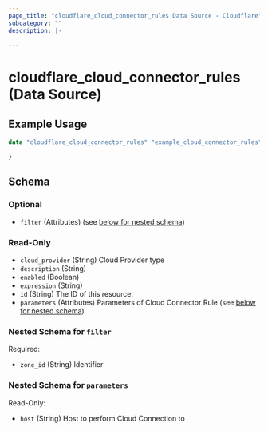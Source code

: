 ```yaml
---
page_title: "cloudflare_cloud_connector_rules Data Source - Cloudflare"
subcategory: ""
description: |-
  
---
```


# cloudflare_cloud_connector_rules (Data Source)



## Example Usage

```terraform
data "cloudflare_cloud_connector_rules" "example_cloud_connector_rules" {

}
```

<!-- schema generated by tfplugindocs -->
## Schema

### Optional

- `filter` (Attributes) (see [below for nested schema](#nestedatt--filter))

### Read-Only

- `cloud_provider` (String) Cloud Provider type
- `description` (String)
- `enabled` (Boolean)
- `expression` (String)
- `id` (String) The ID of this resource.
- `parameters` (Attributes) Parameters of Cloud Connector Rule (see [below for nested schema](#nestedatt--parameters))

<a id="nestedatt--filter"></a>
### Nested Schema for `filter`

Required:

- `zone_id` (String) Identifier


<a id="nestedatt--parameters"></a>
### Nested Schema for `parameters`

Read-Only:

- `host` (String) Host to perform Cloud Connection to


